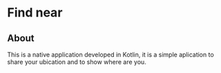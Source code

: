 # Find near

## About

This is a native application developed in Kotlin, it is a simple aplication to share your ubication and to show where are you.

